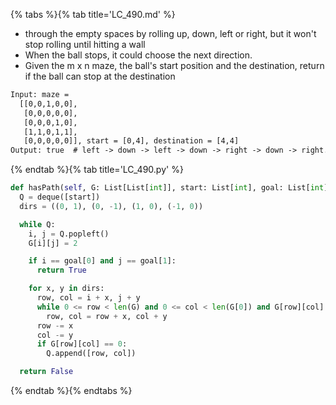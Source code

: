 {% tabs %}{% tab title='LC_490.md' %}

* through the empty spaces by rolling up, down, left or right, but it won't stop rolling until hitting a wall
* When the ball stops, it could choose the next direction.
* Given the m x n maze, the ball's start position and the destination, return if the ball can stop at the destination

```txt
Input: maze =
  [[0,0,1,0,0],
   [0,0,0,0,0],
   [0,0,0,1,0],
   [1,1,0,1,1],
   [0,0,0,0,0]], start = [0,4], destination = [4,4]
Output: true  # left -> down -> left -> down -> right -> down -> right.
```

{% endtab %}{% tab title='LC_490.py' %}

```py
def hasPath(self, G: List[List[int]], start: List[int], goal: List[int]) -> bool:
  Q = deque([start])
  dirs = ((0, 1), (0, -1), (1, 0), (-1, 0))

  while Q:
    i, j = Q.popleft()
    G[i][j] = 2

    if i == goal[0] and j == goal[1]:
      return True

    for x, y in dirs:
      row, col = i + x, j + y
      while 0 <= row < len(G) and 0 <= col < len(G[0]) and G[row][col] != 1:
        row, col = row + x, col + y
      row -= x
      col -= y
      if G[row][col] == 0:
        Q.append([row, col])

  return False
```

{% endtab %}{% endtabs %}

